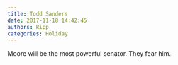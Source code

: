 ```yaml
---
title: Todd Sanders
date: 2017-11-18 14:42:45
authors: Ripp
categories: Holiday
---
```


 Moore will be the most powerful senator. They fear him.